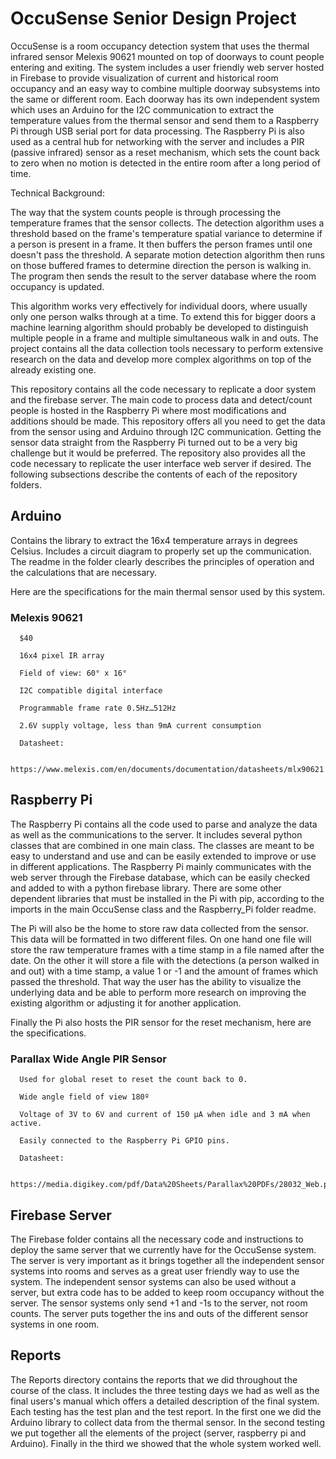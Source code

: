# OccuSense Senior Design Project

OccuSense is a room occupancy detection system that uses the thermal infrared sensor Melexis 90621 mounted on top of doorways to count people entering and exiting. The system includes a user friendly web server hosted in Firebase to provide visualization of current and historical room occupancy and an easy way to combine multiple doorway subsystems into the same or different room. Each doorway has its own independent system which uses an Arduino for the I2C communication to extract the temperature values from the thermal sensor and send them to a Raspberry Pi through USB serial port for data processing. The Raspberry Pi is also used as a central hub for networking with the server and includes a PIR (passive infrared) sensor as a reset mechanism, which sets the count back to zero when no motion is detected in the entire room after a long period of time.


Technical Background:

  The way that the system counts people is through processing the temperature frames that the sensor collects. The detection algorithm uses a threshold based on the frame's temperature spatial variance to determine if a person is present in a frame. It then buffers the person frames until one doesn't pass the threshold. A separate motion detection algorithm then runs on those buffered frames to determine direction the person is walking in. The program then sends the result to the server database where the room occupancy is updated.

  This algorithm works very effectively for individual doors, where usually only one person walks through at a time. To extend this for bigger doors a machine learning algorithm should probably be developed to distinguish multiple people in a frame and multiple simultaneous walk in and outs. The project contains all the data collection tools necessary to perform extensive research on the data and develop more complex algorithms on top of the already existing one.


This repository contains all the code necessary to replicate a door system and the firebase server. The main code to process data and detect/count people is hosted in the Raspberry Pi where most modifications and additions should be made. This repository offers all you need to get the data from the sensor using and Arduino through I2C communication. Getting the sensor data straight from the Raspberry Pi turned out to be a very big challenge but it would be preferred. The repository also provides all the code necessary to replicate the user interface web server if desired. The following subsections describe the contents of each of the repository folders.    

## Arduino

  Contains the library to extract the 16x4 temperature arrays in degrees Celsius. Includes a circuit diagram to properly set up the communication. The readme in the folder clearly describes the principles of operation and the calculations that are necessary.

  Here are the specifications for the main thermal sensor used by this system.

### Melexis 90621

      $40

      16x4 pixel IR array

      Field of view: 60° x 16°

      I2C compatible digital interface

      Programmable frame rate 0.5Hz…512Hz

      2.6V supply voltage, less than 9mA current consumption

      Datasheet:

      https://www.melexis.com/en/documents/documentation/datasheets/mlx90621


## Raspberry Pi

  The Raspberry Pi contains all the code used to parse and analyze the data as well as the communications to the server. It includes several python classes that are combined in one main class. The classes are meant to be easy to understand and use and can be easily extended to improve or use in different applications. The Raspberry Pi mainly communicates with the web server through the Firebase database, which can be easily checked and added to with a python firebase library. There are some other dependent libraries that must be installed in the Pi with pip, according to the imports in the main OccuSense class and the Raspberry_Pi folder readme.

  The Pi will also be the home to store raw data collected from the sensor. This data will be formatted in two different files. On one hand one file will store the raw temperature frames with a time stamp in a file named after the date. On the other it will store a file with the detections (a person walked in and out) with a time stamp, a value 1 or -1 and the amount of frames which passed the threshold. That way the user has the ability to visualize the underlying data and be able to perform more research on improving the existing algorithm or adjusting it for another application.

  Finally the Pi also hosts the PIR sensor for the reset mechanism, here are the specifications.

### Parallax Wide Angle PIR Sensor

      Used for global reset to reset the count back to 0.

      Wide angle field of view 180º

      Voltage of 3V to 6V and current of 150 µA when idle and 3 mA when active.

      Easily connected to the Raspberry Pi GPIO pins.

      Datasheet:

      https://media.digikey.com/pdf/Data%20Sheets/Parallax%20PDFs/28032_Web.pdf


## Firebase Server

  The Firebase folder contains all the necessary code and instructions to deploy the same server that we currently have for the OccuSense system. The server is very important as it brings together all the independent sensor systems into rooms and serves as a great user friendly way to use the system. The independent sensor systems can also be used without a server, but extra code has to be added to keep room occupancy without the server. The sensor systems only send +1 and -1s to the server, not room counts. The server puts together the ins and outs of the different sensor systems in one room.


## Reports

  The Reports directory contains the reports that we did throughout the course of the class. It includes the three testing days we had as well as the final users's manual which offers a detailed description of the final system. Each testing has the test plan and the test report. In the first one we did the Arduino library to collect data from the thermal sensor. In the second testing we put together all the elements of the project (server, raspberry pi and Arduino). Finally in the third we showed that the whole system worked well.
